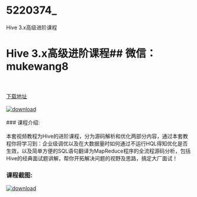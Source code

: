 # 5220374_
Hive 3.x高级进阶课程
# Hive 3.x高级进阶课程## 微信：mukewang8
<br/></br>[下载地址](http://www.36tz.cn/article/5220374 "下载地址")
<br/></br>[![download](http://36tz.cn/muke_img/2021_07_1-21-300x180.png "下载地址")](http://www.36tz.cn/article/5220374 "下载地址")
<br/></br>### 课程介绍:<br/></br>本套视频教程为Hive的进阶课程，分为源码解析和优化两部分内容，通过本套教程你将学习到：企业级调优以及在大数据量时如何通过不运行HQL得知优化是否生效，以及简单方便的SQL语句翻译为MapReduce程序的全流程源码分析，包括Hive的经典面试题讲解，帮你开拓解决问题的视野及思路，搞定大厂面试！

### 课程截图:
[![download](http://36tz.cn/muke_img/2021_07_2-22.png "下载地址")](http://www.36tz.cn/article/5220374 "下载地址")
